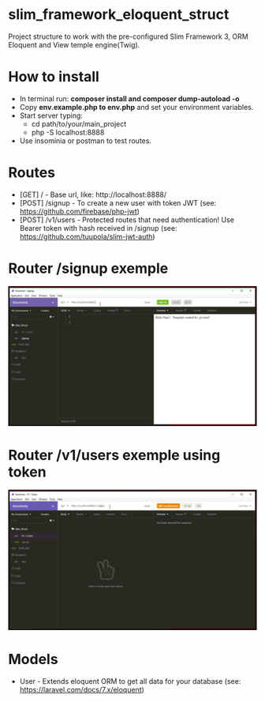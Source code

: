 # slim_framework_eloquent_struct
Project structure to work with the pre-configured Slim Framework 3, ORM Eloquent and View temple engine(Twig).

# How to install
  * In terminal run: **composer install and composer dump-autoload -o**
  * Copy **env.example.php to env.php** and set your environment variables.
  * Start server typing:  
    - cd path/to/your/main_project
    - php -S localhost:8888
  * Use insominia or postman to test routes.
  
# Routes
  * [GET] / - Base url, like: http://localhost:8888/
  * [POST] /signup - To create a new user with token JWT (see: https://github.com/firebase/php-jwt)
  * [POST] /v1/users - Protected routes that need authentication! 
  Use Bearer token with hash received in /signup (see: https://github.com/tuupola/slim-jwt-auth)
  
  
  # Router /signup exemple
  ![](exemp_signup.gif)
    
  # Router /v1/users exemple using token
  ![](exemp_v1.gif)

# Models
 * User - Extends eloquent ORM to get all data for your database (see: https://laravel.com/docs/7.x/eloquent)
